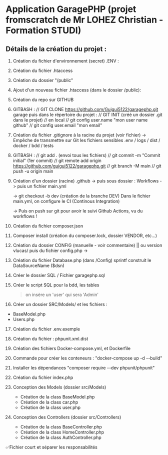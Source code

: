 # Application GaragePHP (projet fromscratch de Mr LOHEZ Christian - Formation STUDI)

## Détails de la création du projet : 

1. Création du fichier d'environnement (secret) .ENV :

2. Création du fichier .htaccess

3. Création du dossier "/public"
4. Ajout d'un nouveau fichier .htaccess (dans le dossier /public):

5. Création du repo sur GITHUB

6. GITBASH :
    // GIT CLONE https://github.com/Guigui5122/garagephp.git garage
puis dans le répertoire du projet : 
    // GIT INIT (créé un dossier .git dans le projet) // en local
    // git config user.name "mon user name github" 
    // git config user.email "mon email"

7. Création du fichier .gitignore à la racine du projet (voir fichier)
    -> Empêche de transmettre sur Git les fichiers sensibles .env / logs / dist / docker / bdd / tests

8. GITBASH : 
// git add . (envoi tous les fichiers)
// git commit -m "Commit initial" (1er commit)
// git remote add origin https://github.com/guigui5122/garagephp.git
// git branch -M main
// git push -u origin main

9. Création d'un dossier (racine) .github
    -> puis sous dossier : Workflows
      ->   puis un fichier main.yml

      -> git checkout -b dev (création de la branche DEV)
      Dans le fichier main.yml, on configure le CI (Continous Integration)

      -> Puis on push sur git pour avoir le suivi Github Actions, vu du workflows !

10. Création du fichier composer.json
11. Composer install (création du composer.lock, dossier VENDOR, etc...)
12. Création du dossier CONFIG (manuelle - voir commentaire) || ou version vlucas/
        puis du fichier config.php
 -> 

13. Création du fichier Database.php (dans /Config)
    sprintf construit le DataSourceName ($dsn)

14. Créer le dossier SQL / Fichier garagephp.sql
15. Créer le script SQL pour la bdd, les tables
    > on insère un 'user' qui sera 'Admin'

16. Créer un dossier SRC/Models/ et les 
fichiers :
- BaseModel.php
- Users.php

17. Création du fichier .env.exemple

18. Création du fichier : phpunit.xml.dist

19. Création des fichiers Docker-compose.yml, et Dockerfile

20. Commande pour créer les conteneurs : "docker-compose up -d --build"

21. Installer les dépendances "composer require --dev phpunit/phpunit"

22. Création du fichier index.php

23. Conception des Models (dossier src/Models)

    - Création de la class BaseModel.php
    - Création de la class car.php
    - Création de la class user.php   
    

24. Conception des Controllers (dossier src/Controllers)
    - Création de la class BaseController.php
    - Création de la class HomeController.php
    - Création de la class AuthController.php
 


✅Fichier court et séparer les responsabilités